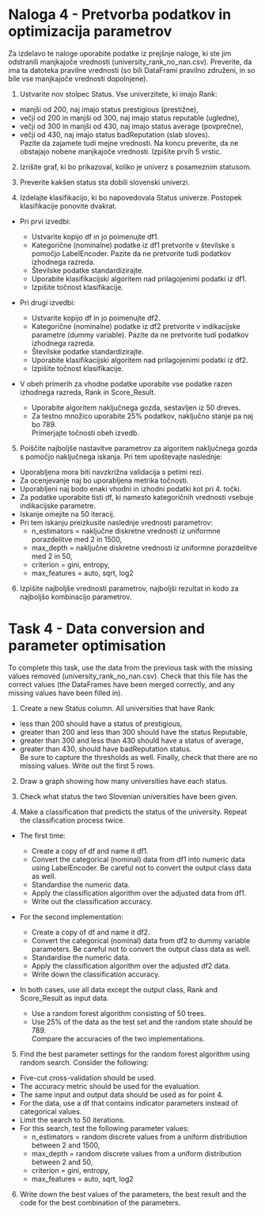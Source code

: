 # Naloga 4 - Pretvorba podatkov in optimizacija parametrov
Za izdelavo te naloge uporabite podatke iz prejšnje naloge, ki ste jim odstranili manjkajoče vrednosti (university_rank_no_nan.csv). Preverite, da ima ta datoteka pravilne vrednosti (so bili DataFrami pravilno združeni, in so bile vse manjkajoče vrednosti dopolnjene).

1. Ustvarite nov stolpec Status. Vse univerzitete, ki imajo Rank:

- manjši od 200, naj imajo status prestigious (prestižne),
- večji od 200 in manjši od 300, naj imajo status reputable (ugledne),
- večji od 300 in manjši od 430, naj imajo status average (povprečne),
- večji od 430, naj imajo status badReputation (slab sloves).  
Pazite da zajamete tudi mejne vrednosti. Na koncu preverite, da ne obstajajo nobene manjkajoče vrednosti. Izpišite prvih 5 vrstic.

2. Izrišite graf, ki bo prikazoval, koliko je univerz s posameznim statusom.

3. Preverite kakšen status sta dobili slovenski univerzi.

4. Izdelajte klasifikacijo, ki bo napovedovala Status univerze. Postopek klasifikacije ponovite dvakrat. 

- Pri prvi izvedbi:

  - Ustvarite kopijo df in jo poimenujte df1.
  - Kategorične (nominalne) podatke iz df1 pretvorite v številske s pomočjo LabelEncoder. Pazite da ne pretvorite tudi podatkov izhodnega razreda.
  - Številske podatke standardizirajte.
  - Uporabite klasifikacijski algoritem nad prilagojenimi podatki iz df1.
  - Izpišite točnost klasifikacije.
- Pri drugi izvedbi:

  - Ustvarite kopijo df in jo poimenujte df2.
  - Kategorične (nominalne) podatke iz df2 pretvorite v indikacijske parametre (dummy variable). Pazite da ne pretvorite tudi podatkov izhodnega razreda.
  - Številske podatke standardizirajte.
  - Uporabite klasifikacijski algoritem nad prilagojenimi podatki iz df2.
  - Izpišite točnost klasifikacije.  
- V obeh primerih za vhodne podatke uporabite vse podatke razen izhodnega razreda, Rank in Score_Result.
  - Uporabite algoritem naključnega gozda, sestavljen iz 50 dreves.
  - Za testno množico uporabite 25% podatkov, naključno stanje pa naj bo 789.  
Primerjajte točnosti obeh izvedb.
5. Poiščite najboljše nastavitve parametrov za algoritem naključnega gozda s pomočjo naključnega iskanja. Pri tem upoštevajte naslednje:

- Uporabljena mora biti navzkrižna validacija s petimi rezi. 
- Za ocenjevanje naj bo uporabljena metrika točnosti.
- Uporabljeni naj bodo enaki vhodni in izhodni podatki kot pri 4. točki.
- Za podatke uporabite tisti df, ki namesto kategoričnih vrednosti vsebuje indikacijske parametre.
- Iskanje omejite na 50 iteracij.
- Pri tem iskanju preizkusite naslednje vrednosti parametrov:
  - n_estimators = naključne diskretne vrednosti iz uniformne porazdelitve med 2 in 1500,
  - max_depth = naključne diskretne vrednosti iz uniformne porazdelitve med 2 in 50,
  - criterion = gini, entropy,
  - max_features = auto, sqrt, log2
6. Izpišite najboljše vrednosti parametrov, najboljši rezultat in kodo za najboljšo kombinacijo parametrov.

# Task 4 - Data conversion and parameter optimisation
To complete this task, use the data from the previous task with the missing values removed (university_rank_no_nan.csv). Check that this file has the correct values (the DataFrames have been merged correctly, and any missing values have been filled in).

1. Create a new Status column. All universities that have Rank:

- less than 200 should have a status of prestigious,
- greater than 200 and less than 300 should have the status Reputable,
- greater than 300 and less than 430 should have a status of average,
- greater than 430, should have badReputation status.  
Be sure to capture the thresholds as well. Finally, check that there are no missing values. Write out the first 5 rows.

2. Draw a graph showing how many universities have each status.

3. Check what status the two Slovenian universities have been given.

4. Make a classification that predicts the status of the university. Repeat the classification process twice. 

- The first time:

  - Create a copy of df and name it df1.
  - Convert the categorical (nominal) data from df1 into numeric data using LabelEncoder. Be careful not to convert the output class data as well.
  - Standardise the numeric data.
  - Apply the classification algorithm over the adjusted data from df1.
  - Write out the classification accuracy.
- For the second implementation:

  - Create a copy of df and name it df2.
  - Convert the categorical (nominal) data from df2 to dummy variable parameters. Be careful not to convert the output class data as well.
  - Standardise the numeric data.
  - Apply the classification algorithm over the adjusted df2 data.
  - Write down the classification accuracy.  
- In both cases, use all data except the output class, Rank and Score_Result as input data.
  - Use a random forest algorithm consisting of 50 trees.
  - Use 25% of the data as the test set and the random state should be 789.  
Compare the accuracies of the two implementations.
5. Find the best parameter settings for the random forest algorithm using random search. Consider the following:

- Five-cut cross-validation should be used. 
- The accuracy metric should be used for the evaluation.
- The same input and output data should be used as for point 4.
- For the data, use a df that contains indicator parameters instead of categorical values.
- Limit the search to 50 iterations.
- For this search, test the following parameter values:
  - n_estimators = random discrete values from a uniform distribution between 2 and 1500,
  - max_depth = random discrete values from a uniform distribution between 2 and 50,
  - criterion = gini, entropy,
  - max_features = auto, sqrt, log2
6. Write down the best values of the parameters, the best result and the code for the best combination of the parameters.
